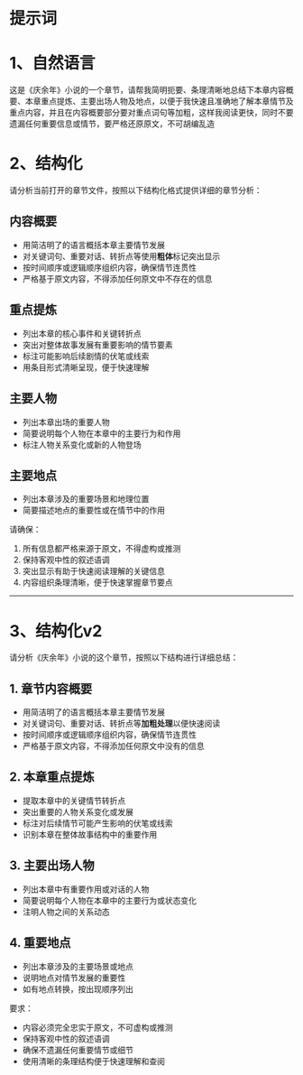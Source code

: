# 提示词

# 1、自然语言

这是《庆余年》小说的一个章节，请帮我简明扼要、条理清晰地总结下本章内容概要、本章重点提炼、主要出场人物及地点，以便于我快速且准确地了解本章情节及重点内容，并且在内容概要部分要对重点词句等加粗，这样我阅读更快，同时不要遗漏任何重要信息或情节，要严格还原原文，不可胡编乱造

# 2、结构化

请分析当前打开的章节文件，按照以下结构化格式提供详细的章节分析：

## 内容概要
- 用简洁明了的语言概括本章主要情节发展
- 对关键词句、重要对话、转折点等使用**粗体**标记突出显示
- 按时间顺序或逻辑顺序组织内容，确保情节连贯性
- 严格基于原文内容，不得添加任何原文中不存在的信息

## 重点提炼
- 列出本章的核心事件和关键转折点
- 突出对整体故事发展有重要影响的情节要素
- 标注可能影响后续剧情的伏笔或线索
- 用条目形式清晰呈现，便于快速理解

## 主要人物
- 列出本章出场的重要人物
- 简要说明每个人物在本章中的主要行为和作用
- 标注人物关系变化或新的人物登场

## 主要地点
- 列出本章涉及的重要场景和地理位置
- 简要描述地点的重要性或在情节中的作用

请确保：
1. 所有信息都严格来源于原文，不得虚构或推测
2. 保持客观中性的叙述语调
3. 突出显示有助于快速阅读理解的关键信息
4. 内容组织条理清晰，便于快速掌握章节要点

---

# 3、结构化v2

请分析《庆余年》小说的这个章节，按照以下结构进行详细总结：

## 1. 章节内容概要
- 用简洁明了的语言概括本章主要情节发展
- 对关键词句、重要对话、转折点等**加粗处理**以便快速阅读
- 按时间顺序或逻辑顺序组织内容，确保情节连贯性
- 严格基于原文内容，不得添加任何原文中没有的信息

## 2. 本章重点提炼
- 提取本章中的关键情节转折点
- 突出重要的人物关系变化或发展
- 标注对后续情节可能产生影响的伏笔或线索
- 识别本章在整体故事结构中的重要作用

## 3. 主要出场人物
- 列出本章中有重要作用或对话的人物
- 简要说明每个人物在本章中的主要行为或状态变化
- 注明人物之间的关系动态

## 4. 重要地点
- 列出本章涉及的主要场景或地点
- 说明地点对情节发展的重要性
- 如有地点转换，按出现顺序列出

要求：
- 内容必须完全忠实于原文，不可虚构或推测
- 保持客观中性的叙述语调
- 确保不遗漏任何重要情节或细节
- 使用清晰的条理结构便于快速理解和查阅